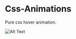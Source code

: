 # Css-Animations
Pure css hover animation.

![Alt Text](https://media.giphy.com/media/3o6nV2geaVAApaK4og/giphy.gif)
